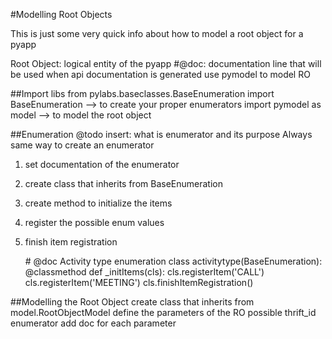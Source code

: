 #Modelling Root Objects

This is just some very quick info about how to model a root object for a pyapp

Root Object: logical entity of the pyapp
\#@doc: documentation line that will be used when api documentation is generated
use pymodel to model RO

##Import libs
from pylabs.baseclasses.BaseEnumeration import BaseEnumeration --> to create your proper enumerators
import pymodel as model --> to model the root object


##Enumeration
@todo insert: what is enumerator and its purpose
Always same way to create an enumerator

1. set documentation of the enumerator
2. create class that inherits from BaseEnumeration
3. create method to initialize the items
4. register the possible enum values
5. finish item registration


    \# @doc Activity type enumeration
    class activitytype(BaseEnumeration):
        @classmethod
        def _initItems(cls):
            cls.registerItem('CALL')
            cls.registerItem('MEETING')
            cls.finishItemRegistration()
            
##Modelling the Root Object
create class that inherits from model.RootObjectModel
define the parameters of the RO
possible thrift\_id
enumerator
add doc for each parameter